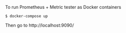 To run Prometheus + Metric tester as Docker containers

```console
$ docker-compose up
```

Then go to http://localhost:9090/
